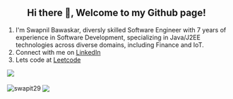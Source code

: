 <h2 align="center">Hi there 👋, Welcome to my Github page!</h2>
<ol>
  <li>I'm Swapnil Bawaskar, diversly skilled Software Engineer with 7 years of experience in Software Development, specializing in Java/J2EE technologies across diverse domains, including Finance and IoT.</li>
  <li>Connect with me on <a href="https://www.linkedin.com/in/swapit/">LinkedIn</a></li>
  <li>Lets code at <a href="https://leetcode.com/u/swapit/">Leetcode</a></li>
</ol>

&nbsp;![](https://komarev.com/ghpvc/?username=swapit&color=brightgreen)
<p>&nbsp;<img align="center" src="https://github-readme-stats.vercel.app/api?username=swapit29&show_icons=true&locale=en" alt="swapit29" />
<img align="center" src="https://github-readme-stats.vercel.app/api/top-langs/?username=swapit29&layout=compact&hide_border=true&&langs_count=10&show_icons=true&theme=transparent" />
</p>

